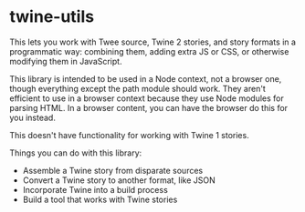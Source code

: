 # twine-utils

This lets you work with Twee source, Twine 2 stories, and story formats in a
programmatic way: combining them, adding extra JS or CSS, or otherwise modifying
them in JavaScript.

This library is intended to be used in a Node context, not a browser one, though
everything except the path module should work. They aren't efficient to use in a
browser context because they use Node modules for parsing HTML. In a browser
content, you can have the browser do this for you instead.

This doesn't have functionality for working with Twine 1 stories.

Things you can do with this library:

- Assemble a Twine story from disparate sources
- Convert a Twine story to another format, like JSON
- Incorporate Twine into a build process
- Build a tool that works with Twine stories